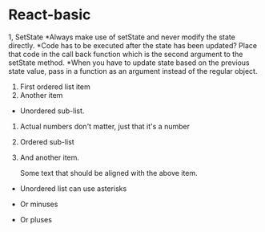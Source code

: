 # React-basic

1, SetState
*Always make use of setState and never modify the state directly.
*Code has to be executed after the state has been updated? Place that code in the call back function which is the second argument to the setState method.
*When you have to update state based on the previous state value, pass in a function as an argument instead of the regular object.

1. First ordered list item
2. Another item
  * Unordered sub-list. 
1. Actual numbers don't matter, just that it's a number
  1. Ordered sub-list
4. And another item.  
   
   Some text that should be aligned with the above item.

* Unordered list can use asterisks
- Or minuses
+ Or pluses
